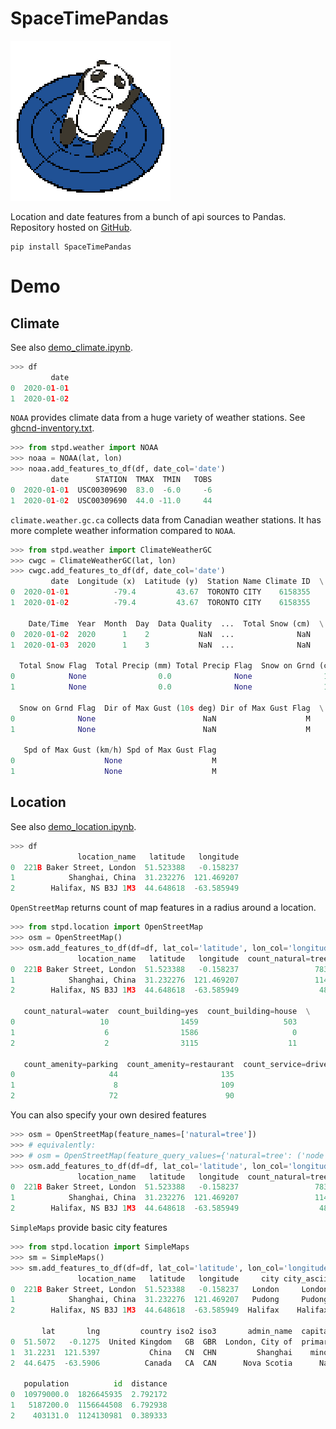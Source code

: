# SpaceTimePandas
![icon](SpaceTimePandas.png)

Location and date features from a bunch of api sources to Pandas.
Repository hosted on [GitHub](https://github.com/tianle91/SpaceTimePandas).

```
pip install SpaceTimePandas
```

# Demo

## Climate
See also [demo_climate.ipynb](demo_climate.ipynb).
```python
>>> df
         date
0  2020-01-01
1  2020-01-02
```

`NOAA` provides climate data from a huge variety of weather stations.
See [ghcnd-inventory.txt](https://www1.ncdc.noaa.gov/pub/data/ghcn/daily/ghcnd-inventory.txt).
```python
>>> from stpd.weather import NOAA
>>> noaa = NOAA(lat, lon)
>>> noaa.add_features_to_df(df, date_col='date')
         date      STATION  TMAX  TMIN   TOBS
0  2020-01-01  USC00309690  83.0  -6.0     -6
1  2020-01-02  USC00309690  44.0 -11.0     44
```

`climate.weather.gc.ca` collects data from Canadian weather stations.
It has more complete weather information compared to `NOAA`.
```python
>>> from stpd.weather import ClimateWeatherGC
>>> cwgc = ClimateWeatherGC(lat, lon)
>>> cwgc.add_features_to_df(df, date_col='date')
         date  Longitude (x)  Latitude (y)  Station Name Climate ID  \
0  2020-01-01          -79.4         43.67  TORONTO CITY    6158355   
1  2020-01-02          -79.4         43.67  TORONTO CITY    6158355   

    Date/Time  Year  Month  Day  Data Quality  ...  Total Snow (cm)  \
0  2020-01-02  2020      1    2           NaN  ...              NaN   
1  2020-01-03  2020      1    3           NaN  ...              NaN   

  Total Snow Flag  Total Precip (mm) Total Precip Flag  Snow on Grnd (cm)  \
0            None                0.0              None                1.0   
1            None                0.0              None                1.0   

  Snow on Grnd Flag  Dir of Max Gust (10s deg) Dir of Max Gust Flag  \
0              None                        NaN                    M   
1              None                        NaN                    M   

   Spd of Max Gust (km/h) Spd of Max Gust Flag  
0                    None                    M  
1                    None                    M  
```

## Location
See also [demo_location.ipynb](demo_location.ipynb).
```python
>>> df
               location_name   latitude   longitude
0  221B Baker Street, London  51.523388   -0.158237
1            Shanghai, China  31.232276  121.469207
2        Halifax, NS B3J 1M3  44.648618  -63.585949
```

`OpenStreetMap` returns count of map features in a radius around a location.
```python
>>> from stpd.location import OpenStreetMap
>>> osm = OpenStreetMap()
>>> osm.add_features_to_df(df=df, lat_col='latitude', lon_col='longitude')
               location_name   latitude   longitude  count_natural=tree  \
0  221B Baker Street, London  51.523388   -0.158237                 783   
1            Shanghai, China  31.232276  121.469207                 114   
2        Halifax, NS B3J 1M3  44.648618  -63.585949                  48   

   count_natural=water  count_building=yes  count_building=house  \
0                   10                1459                   503   
1                    6                1586                     0   
2                    2                3115                    11   

   count_amenity=parking  count_amenity=restaurant  count_service=driveway  
0                     44                       135                      67  
1                      8                       109                       9  
2                     72                        90                      74  
```
You can also specify your own desired features
```python
>>> osm = OpenStreetMap(feature_names=['natural=tree'])
>>> # equivalently:
>>> # osm = OpenStreetMap(feature_query_values={'natural=tree': ('node', '"natural"="tree"')})
>>> osm.add_features_to_df(df=df, lat_col='latitude', lon_col='longitude')
               location_name   latitude   longitude  count_natural=tree
0  221B Baker Street, London  51.523388   -0.158237                 783
1            Shanghai, China  31.232276  121.469207                 114
2        Halifax, NS B3J 1M3  44.648618  -63.585949                  48
```

`SimpleMaps` provide basic city features
```python
>>> from stpd.location import SimpleMaps
>>> sm = SimpleMaps()
>>> sm.add_features_to_df(df=df, lat_col='latitude', lon_col='longitude')
               location_name   latitude   longitude     city city_ascii  \
0  221B Baker Street, London  51.523388   -0.158237   London     London   
1            Shanghai, China  31.232276  121.469207   Pudong     Pudong   
2        Halifax, NS B3J 1M3  44.648618  -63.585949  Halifax    Halifax   

       lat       lng         country iso2 iso3       admin_name  capital  \
0  51.5072   -0.1275  United Kingdom   GB  GBR  London, City of  primary   
1  31.2231  121.5397           China   CN  CHN         Shanghai    minor   
2  44.6475  -63.5906          Canada   CA  CAN      Nova Scotia      NaN   

   population          id  distance  
0  10979000.0  1826645935  2.792172  
1   5187200.0  1156644508  6.792938  
2    403131.0  1124130981  0.389333  
```

